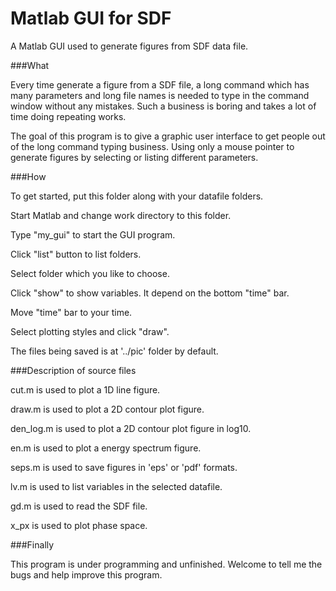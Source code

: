 Matlab GUI for SDF
========================

A Matlab GUI used to generate figures from SDF data file.

###What

Every time generate a figure from a SDF file, a long command which has many parameters and long file names is needed to type in the command window without any mistakes. Such a business is boring and takes a lot of time doing repeating works.

The goal of this program is to give a graphic user interface to get people out of the long command typing business. Using only a mouse pointer to generate figures by selecting or listing different parameters.

###How

To get started, put this folder along with your datafile folders.

Start Matlab and change work directory to this folder.

Type "my_gui" to start the GUI program.

Click "list" button to list folders.

Select folder which you like to choose.

Click "show" to show variables. It depend on the bottom "time" bar.

Move "time" bar to your time.

Select plotting styles and click "draw".

The files being saved is at '../pic' folder by default.

###Description of source files

cut.m is used to plot a 1D line figure.

draw.m is used to plot a  2D contour plot figure.

den_log.m is used to plot a  2D contour plot figure in log10.

en.m is used to plot a energy spectrum figure.

seps.m is used to save figures in 'eps' or 'pdf' formats.

lv.m is used to list variables in the selected datafile.

gd.m is used to read the SDF file.

x_px is used to plot phase space.

###Finally

This program is under programming and unfinished. Welcome to tell me the bugs and help improve this program.